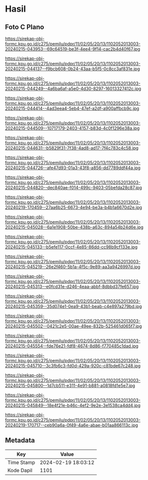 # Hasil

## Foto C Plano

https://sirekap-obj-formc.kpu.go.id/c275/pemilu/pdpr/11/02/05/20/13/1102052013003-20240215-043953--69c64519-be3f-4ee4-9f14-cac2b4d40f67.jpg

https://sirekap-obj-formc.kpu.go.id/c275/pemilu/pdpr/11/02/05/20/13/1102052013003-20240215-044137--f9bcb608-0b24-43aa-b5f5-0c8cc3af831e.jpg

https://sirekap-obj-formc.kpu.go.id/c275/pemilu/pdpr/11/02/05/20/13/1102052013003-20240215-044249--4a6ba6af-a5e0-4d30-8297-16013327412c.jpg

https://sirekap-obj-formc.kpu.go.id/c275/pemilu/pdpr/11/02/05/20/13/1102052013003-20240215-044414--4ad3eea4-5eb4-47ef-a2df-a900affbcb9c.jpg

https://sirekap-obj-formc.kpu.go.id/c275/pemilu/pdpr/11/02/05/20/13/1102052013003-20240215-044509--10717179-2403-4157-b83d-4c0f1296e38a.jpg

https://sirekap-obj-formc.kpu.go.id/c275/pemilu/pdpr/11/02/05/20/13/1102052013003-20240215-044631--b5829f31-7f38-4ad8-ad17-7f4c783c4c58.jpg

https://sirekap-obj-formc.kpu.go.id/c275/pemilu/pdpr/11/02/05/20/13/1102052013003-20240215-044726--afe47d93-01a3-43f8-a856-dd7789ddf44a.jpg

https://sirekap-obj-formc.kpu.go.id/c275/pemilu/pdpr/11/02/05/20/13/1102052013003-20240215-044820--dec840ae-f014-499c-9403-05befda28c87.jpg

https://sirekap-obj-formc.kpu.go.id/c275/pemilu/pdpr/11/02/05/20/13/1102052013003-20240219-170459--27aa6b25-6673-4e94-be3a-b4b1a6670d2e.jpg

https://sirekap-obj-formc.kpu.go.id/c275/pemilu/pdpr/11/02/05/20/13/1102052013003-20240215-045028--6a1e1908-50be-438b-a63c-894a54b24d6e.jpg

https://sirekap-obj-formc.kpu.go.id/c275/pemilu/pdpr/11/02/05/20/13/1102052013003-20240215-045133--b5efe117-0ccf-4e85-86dd-cc98b9cf133e.jpg

https://sirekap-obj-formc.kpu.go.id/c275/pemilu/pdpr/11/02/05/20/13/1102052013003-20240215-045219--26e2f460-5b1a-4f5c-9e89-aa3a9426997d.jpg

https://sirekap-obj-formc.kpu.go.id/c275/pemilu/pdpr/11/02/05/20/13/1102052013003-20240215-045313--e0fcd31e-d246-4eaa-abbf-8dbbd37fe657.jpg

https://sirekap-obj-formc.kpu.go.id/c275/pemilu/pdpr/11/02/05/20/13/1102052013003-20240215-045359--35d074e1-0ea9-43b1-beab-c4e897a279bd.jpg

https://sirekap-obj-formc.kpu.go.id/c275/pemilu/pdpr/11/02/05/20/13/1102052013003-20240215-045502--0421c2e5-00ae-49ee-832b-525461d065f7.jpg

https://sirekap-obj-formc.kpu.go.id/c275/pemilu/pdpr/11/02/05/20/13/1102052013003-20240215-045554--fde76e21-fdf8-4674-8d86-f770485c1dad.jpg

https://sirekap-obj-formc.kpu.go.id/c275/pemilu/pdpr/11/02/05/20/13/1102052013003-20240215-045710--3c3fb6c3-fd0d-429a-920c-c81bde67c248.jpg

https://sirekap-obj-formc.kpu.go.id/c275/pemilu/pdpr/11/02/05/20/13/1102052013003-20240215-045800--1d7cb511-e311-4e91-b881-a0818fd1e5e7.jpg

https://sirekap-obj-formc.kpu.go.id/c275/pemilu/pdpr/11/02/05/20/13/1102052013003-20240215-045849--18e4f21e-b46c-4ef2-9e2e-3e1538ca4dd4.jpg

https://sirekap-obj-formc.kpu.go.id/c275/pemilu/pdpr/11/02/05/20/13/1102052013003-20240219-170717--ceb90a6a-0f49-4a6e-abae-b01aa866113c.jpg


## Metadata

| Key        | Value               |
| ---------- | ------------------- |
| Time Stamp | 2024-02-19 18:03:12 |
| Kode Dapil | 1101                |



